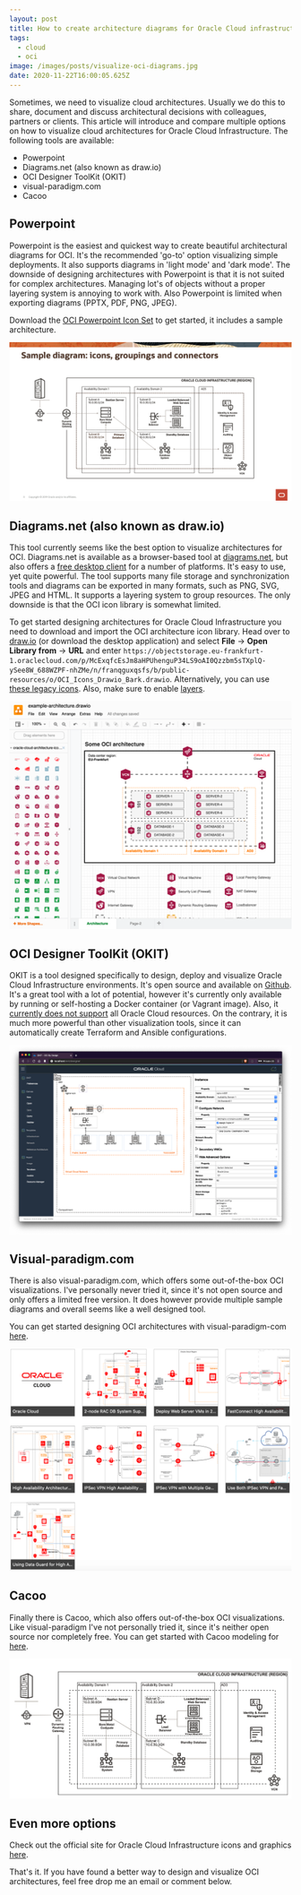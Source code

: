 ```yaml
---
layout: post
title: How to create architecture diagrams for Oracle Cloud infrastructure (OCI)
tags:
  - cloud
  - oci
image: /images/posts/visualize-oci-diagrams.jpg
date: 2020-11-22T16:00:05.625Z
---
```

Sometimes, we need to visualize cloud architectures. Usually we do this to share, document and discuss architectural decisions with colleagues, partners or clients. This article will introduce and compare multiple options on how to visualize cloud architectures for Oracle Cloud Infrastructure. The following tools are available:

* Powerpoint
* Diagrams.net (also known as draw.io)
* OCI Designer ToolKit (OKIT)
* visual-paradigm.com
* Cacoo

## Powerpoint

Powerpoint is the easiest and quickest way to create beautiful architectural diagrams for OCI. It's the recommended 'go-to' option visualizing simple deployments. It also supports diagrams in 'light mode' and 'dark mode'. The downside of designing architectures with Powerpoint is that it is not suited for complex architectures. Managing lot's of objects without a proper layering system is annoying to work with. Also Powerpoint is limited when exporting diagrams (PPTX, PDF, PNG, JPEG). 

Download the [OCI Powerpoint Icon Set](https://docs.cloud.oracle.com/en-us/iaas/Content/Resources/Assets/OCI_Icons.pptx) to get started, it includes a sample architecture.

![](/images/posts/oci-powerpoint.png)

## Diagrams.net (also known as draw.io)

This tool currently seems like the best option to visualize architectures for OCI. Diagrams.net is available as a browser-based tool at [diagrams.net](https://diagrams.net), but also offers a [free desktop client](https://github.com/jgraph/drawio-desktop/releases/) for a number of platforms. It's easy to use, yet quite powerful. The tool supports many file storage and synchronization tools and diagrams can be exported in many formats, such as PNG, SVG, JPEG and HTML. It supports a layering system to group resources. The only downside is that the OCI icon library is somewhat limited. 

To get started designing architectures for Oracle Cloud Infrastructure you need to download and import the OCI architecture icon library. Head over to [draw.io](https://draw.io) (or download the desktop application) and select **File** → **Open Library from** → **URL** and enter `https://objectstorage.eu-frankfurt-1.oraclecloud.com/p/McExqfcEsJm8aHPUhenguP34LS9oAI0Qzzbm5sTXplQ-ySee8W_688WZPF-nhZMe/n/franqguxqsfs/b/public-resources/o/OCI_Icons_Drawio_Bark.drawio`. Alternatively, you can use [these legacy icons](https://objectstorage.eu-frankfurt-1.oraclecloud.com/p/mRHFjVorUCYMI5L8lSp-_Hc2F4Y7_9gnMOWvox0bNdpsqLE-x0VKjH17UDWk8P-3/n/franqguxqsfs/b/public-resources/o/oracle-cloud-architecture-icons-01-2019.xml). Also, make sure to enable [layers](https://desk.draw.io/support/solutions/articles/16000067815-how-to-use-layers-).

![Working with diagrams.net to design OCI architectures](/images/posts/diagrams-net-oci.png "Working with diagrams.net to design OCI architectures")

## OCI Designer ToolKit (OKIT)

OKIT is a tool designed specifically to design, deploy and visualize Oracle Cloud Infrastructure environments. It's open source and available on [Github](https://github.com/oracle/oci-designer-toolkit). It's a great tool with a lot of potential, however it's currently only available by running or self-hosting a Docker container (or Vagrant image). Also, it [currently does not support](https://github.com/oracle/oci-designer-toolkit/blob/master/documentation/Usage.md#currently-implemented-artifacts) all Oracle Cloud resources. On the contrary, it is much more powerful than other visualization tools, since it can automatically create Terraform and Ansible configurations.

![Working with OKIT to design OCI architectures](/images/posts/okit.png "Working with OKIT to design OCI architectures")

## Visual-paradigm.com

There is also visual-paradigm.com, which offers some out-of-the-box OCI visualizations. I've personally never tried it, since it's not open source and only offers a limited free version. It does however provide multiple sample diagrams and overall seems like a well designed tool. 

You can get started designing OCI architectures with visual-paradigm-com [here](https://online.visual-paradigm.com/diagrams/features/oracle-cloud-infrastructure-diagram-software/).

![Working with Powerpoint to design OCI architectures](/images/posts/visual-paradigm-oci.png "Working with Powerpoint to design OCI architectures")

## Cacoo

Finally there is Cacoo, which also offers out-of-the-box OCI visualizations. Like visual-paradigm I've not personally tried it, since it's neither open source nor completely free. You can get started with Cacoo modeling for [here](https://cacoo.com/templates/oracle-cloud-infrastructure-template).

![Working with Cacoo to design OCI architectures](/images/posts/oci-cacoo.png "Working with Cacoo to design OCI architectures")

## Even more options

Check out the official site for Oracle Cloud Infrastructure icons and graphics [here](https://docs.cloud.oracle.com/en-us/iaas/Content/General/Reference/graphicsfordiagrams.htm).

That's it. If you have found a better way to design and visualize OCI architectures, feel free drop me an email or comment below.